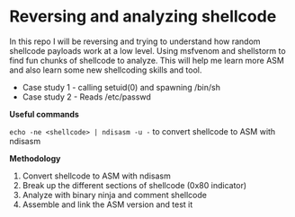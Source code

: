 # Reversing and analyzing shellcode
In this repo I will be reversing and trying to understand how random shellcode payloads work at a low level. Using msfvenom and shellstorm to find fun chunks of shellcode to analyze. This will help me learn more ASM and also learn some new shellcoding skills and tool.

- Case study 1 - calling setuid(0) and spawning /bin/sh
- Case study 2 - Reads /etc/passwd

**Useful commands**

`echo -ne <shellcode> | ndisasm -u -` to convert shellcode to ASM with ndisasm

**Methodology**

1. Convert shellcode to ASM with ndisasm
2. Break up the different sections of shellcode (0x80 indicator)
3. Analyze with binary ninja and comment shellcode
4. Assemble and link the ASM version and test it

